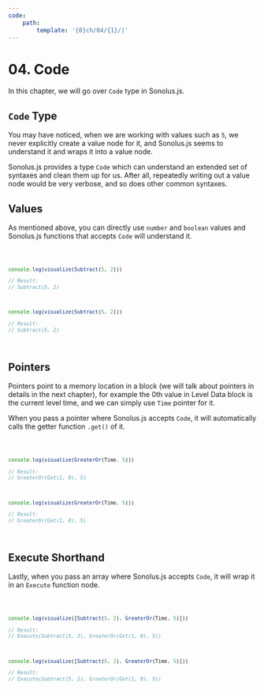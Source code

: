 ```yaml
---
code:
    path:
        template: '{0}ch/04/{1}/|'
---
```


# 04. Code

In this chapter, we will go over `Code` type in Sonolus.js.

## `Code` Type

You may have noticed, when we are working with values such as `5`, we never explicitly create a value node for it, and Sonolus.js seems to understand it and wraps it into a value node.

Sonolus.js provides a type `Code` which can understand an extended set of syntaxes and clean them up for us. After all, repeatedly writing out a value node would be very verbose, and so does other common syntaxes.

## Values

As mentioned above, you can directly use `number` and `boolean` values and Sonolus.js functions that accepts `Code` will understand it.

<Code pathTemplate="{0}src/test.{2}">

```ts
console.log(visualize(Subtract(5, 2)))

// Result:
// Subtract(5, 2)
```

```js
console.log(visualize(Subtract(5, 2)))

// Result:
// Subtract(5, 2)
```

</Code>

## Pointers

Pointers point to a memory location in a block (we will talk about pointers in details in the next chapter), for example the 0th value in Level Data block is the current level time, and we can simply use `Time` pointer for it.

When you pass a pointer where Sonolus.js accepts `Code`, it will automatically calls the getter function `.get()` of it.

<Code pathTemplate="{0}src/test.{2}">

```ts
console.log(visualize(GreaterOr(Time, 5)))

// Result:
// GreaterOr(Get(1, 0), 5)
```

```js
console.log(visualize(GreaterOr(Time, 5)))

// Result:
// GreaterOr(Get(1, 0), 5)
```

</Code>

## Execute Shorthand

Lastly, when you pass an array where Sonolus.js accepts `Code`, it will wrap it in an `Execute` function node.

<Code pathTemplate="{0}src/test.{2}">

```ts
console.log(visualize([Subtract(5, 2), GreaterOr(Time, 5)]))

// Result:
// Execute(Subtract(5, 2), GreaterOr(Get(1, 0), 5))
```

```js
console.log(visualize([Subtract(5, 2), GreaterOr(Time, 5)]))

// Result:
// Execute(Subtract(5, 2), GreaterOr(Get(1, 0), 5))
```

</Code>
